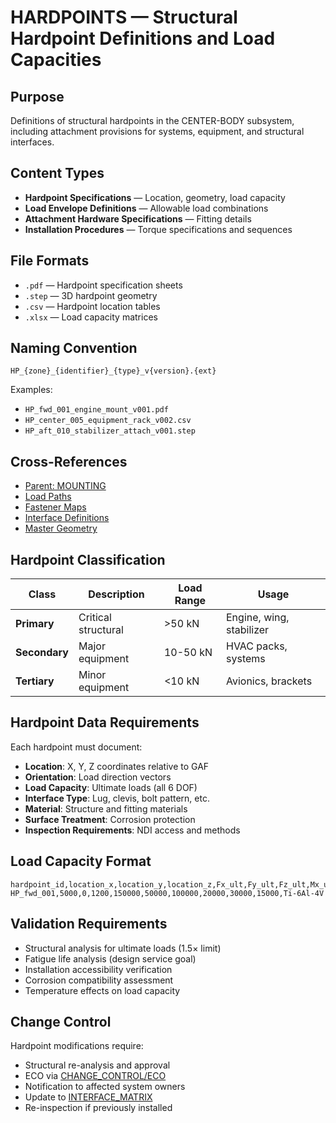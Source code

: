 # HARDPOINTS — Structural Hardpoint Definitions and Load Capacities

## Purpose

Definitions of structural hardpoints in the CENTER-BODY subsystem, including attachment provisions for systems, equipment, and structural interfaces.

## Content Types

- **Hardpoint Specifications** — Location, geometry, load capacity
- **Load Envelope Definitions** — Allowable load combinations
- **Attachment Hardware Specifications** — Fitting details
- **Installation Procedures** — Torque specifications and sequences

## File Formats

- `.pdf` — Hardpoint specification sheets
- `.step` — 3D hardpoint geometry
- `.csv` — Hardpoint location tables
- `.xlsx` — Load capacity matrices

## Naming Convention

```
HP_{zone}_{identifier}_{type}_v{version}.{ext}
```

Examples:
- `HP_fwd_001_engine_mount_v001.pdf`
- `HP_center_005_equipment_rack_v002.csv`
- `HP_aft_010_stabilizer_attach_v001.step`

## Cross-References

- [Parent: MOUNTING](../README.md)
- [Load Paths](../LOAD_PATHS/README.md)
- [Fastener Maps](../FASTENER_MAPS/README.md)
- [Interface Definitions](../../INTERFACES/)
- [Master Geometry](../../MASTER_GEOMETRY/DATUMS/README.md)

## Hardpoint Classification

| Class | Description | Load Range | Usage |
|-------|-------------|------------|-------|
| **Primary** | Critical structural | >50 kN | Engine, wing, stabilizer |
| **Secondary** | Major equipment | 10-50 kN | HVAC packs, systems |
| **Tertiary** | Minor equipment | <10 kN | Avionics, brackets |

## Hardpoint Data Requirements

Each hardpoint must document:
- **Location**: X, Y, Z coordinates relative to GAF
- **Orientation**: Load direction vectors
- **Load Capacity**: Ultimate loads (all 6 DOF)
- **Interface Type**: Lug, clevis, bolt pattern, etc.
- **Material**: Structure and fitting materials
- **Surface Treatment**: Corrosion protection
- **Inspection Requirements**: NDI access and methods

## Load Capacity Format

```csv
hardpoint_id,location_x,location_y,location_z,Fx_ult,Fy_ult,Fz_ult,Mx_ult,My_ult,Mz_ult,material
HP_fwd_001,5000,0,1200,150000,50000,100000,20000,30000,15000,Ti-6Al-4V
```

## Validation Requirements

- Structural analysis for ultimate loads (1.5× limit)
- Fatigue life analysis (design service goal)
- Installation accessibility verification
- Corrosion compatibility assessment
- Temperature effects on load capacity

## Change Control

Hardpoint modifications require:
- Structural re-analysis and approval
- ECO via [CHANGE_CONTROL/ECO](../../CHANGE_CONTROL/ECO/README.md)
- Notification to affected system owners
- Update to [INTERFACE_MATRIX](../../INTERFACE_MATRIX/README.md)
- Re-inspection if previously installed
